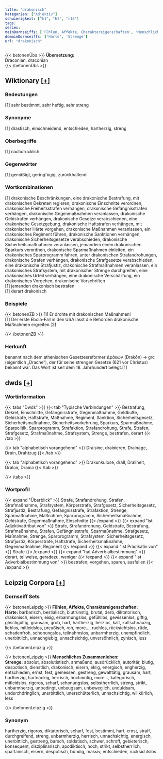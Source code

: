 ```yaml
---
title: "drakonisch"
kategorien: ["Adjektiv"]
schwierigkeit: ["k1", "h3", "r18"]
tags:
series:
mainDornseiffs: ['Fühlen, Affekte, Charaktereigenschaften', 'Menschliches Zusammenleben']
domainDornseiffs: ['Härte', 'Strenge']
url: "drakonisch"
---
```


{{< betonenÜbs >}}
**Übersetzung:**  
Draconian, draconian  
{{< /betonenÜbs >}}

## Wiktionary [[+](https://de.wiktionary.org/wiki/drakonisch)]

### Bedeutungen
[1] sehr bestimmt, sehr heftig, sehr streng  

### Synonyme
[1] drastisch, einschneidend, entschieden, hartherzig, streng  

### Oberbegriffe
[1] nachdrücklich  

### Gegenwörter
[1] gemäßigt, geringfügig, zurückhaltend  

### Wortkombinationen
[1] drakonische Beschränkungen, eine drakonische Bestrafung, mit drakonischen Dekreten regieren, drakonische Einschnitte verordnen, drakonische Freiheitsstrafen verhängen, drakonische Gefängnisstrafen verhängen, drakonische Gegenmaßnahmen veranlassen, drakonische Geldstrafen verhängen, drakonische Gesetze verabschieden, eine drakonische Gesetzgebung, drakonische Haftstrafen verhängen, mit drakonischer Härte vorgehen, drakonische Maßnahmen veranlassen, ein drakonisches Regiment führen, drakonische Sanktionen verhängen, drakonische Sicherheitsgesetze verabschieden, drakonische Sicherheitsmaßnahmen veranlassen, jemandem einen drakonischen Sparkurs verordnen, drakonische Sparmaßnahmen einleiten, ein drakonisches Sparprogramm fahren, unter drakonischen Strafandrohungen, drakonische Strafen verhängen, drakonische Strafgesetze verabschieden, eine drakonische Strafjustiz, drakonische Strafmaßnahmen veranlassen, ein drakonisches Strafsystem, mit drakonischer Strenge durchgreifen, eine drakonisches Urteil verhängen, eine drakonische Verschärfung, ein drakonisches Vorgehen, drakonische Vorschriften  
[1] jemanden drakonisch bestrafen  
[1] derart drakonisch  

### Beispiele
{{< betonenZB >}}
[1] Er drohte mit drakonischen Maßnahmen!  
[1] Der erste Ebola-Fall in den USA lässt die Behörden drakonische Maßnahmen ergreifen.[2]  

{{< /betonenZB >}}
### Herkunft
benannt nach dem athenischen Gesetzesreformer Δράκων (Drakōn) → grc (eigentlich „Drache“), der für seine strengen Gesetze (621 vor Christus) bekannt war. Das Wort ist seit dem 18. Jahrhundert belegt.[1]  



## dwds [[+](https://www.dwds.de/wb/drakonisch)]

### Wortinformation
{{< tabs "Dwds" >}}
{{< tab "Typische Verbindungen" >}}
Bestrafung, Dekret, Einschnitte, Gefängnisstrafe, Gegenmaßnahme, Geldbuße, Geldstrafe, Haftstrafe, Maßnahme, Regiment, Sanktion, Sicherheitsgesetz, Sicherheitsmaßnahme, Sicherheitsvorkehrung, Sparkurs, Sparmaßnahme, Sparpolitik, Sparprogramm, Strafaktion, Strafandrohung, Strafe, Strafen, Strafgesetz, Strafmaßnahme, Strafsystem, Strenge, bestrafen, derart
{{< /tab >}}

{{< tab "alphabetisch vorangehend" >}}
Draisine, drainieren, Drainage, Drain, Drahtzug
{{< /tab >}}

{{< tab "alphabetisch vorangehend" >}}
Drakunkulose, drall, Drallheit, Dralon, Drama
{{< /tab >}}

{{< /tabs >}}

### Wortprofil
{{< expand "Überblick" >}} Strafe, Strafandrohung, Strafen, Strafmaßnahme, Strafsystem, Körperstrafe, Strafgesetz, Sicherheitsgesetz, Strafjustiz, Bestrafung, Gefängnisstrafe, Strafaktion, Strenge, Sparmaßnahme, Maßnahme, Sparprogramm, Sicherheitsmaßnahme, Geldstrafe, Gegenmaßnahme, Einschnitte {{< /expand >}}
{{< expand "ist Adjektivattribut von" >}} Strafe, Strafandrohung, Geldstrafe, Bestrafung, Strafmaßnahme, Strafen, Gefängnisstrafe, Sparmaßnahme, Strafgesetz, Maßnahme, Strenge, Sparprogramm, Strafsystem, Sicherheitsgesetz, Strafjustiz, Körperstrafe, Haftstrafe, Sicherheitsmaßnahme, Gegenmaßnahme, Regiment {{< /expand >}}
{{< expand "ist Prädikativ von" >}} Strafe {{< /expand >}}
{{< expand "hat Adverbialbestimmung" >}} derart, teilweise, geradezu, weniger {{< /expand >}}
{{< expand "ist Adverbialbestimmung von" >}} bestrafen, vorgehen, sparen, ausfallen {{< /expand >}}

## Leipzig Corpora [[+](https://corpora.uni-leipzig.de/en/res?word=drakonisch&corpusId=deu_newscrawl-public_2018)]

### Dornseiff Sets
{{< betonenLeipzig >}}
**Fühlen, Affekte, Charaktereigenschaften:**  
**Härte:** barbarisch, bestialisch, blutrünstig, brutal, derb, diktatorisch, drakonisch, eisern, eisig, erbarmungslos, gefühllos, gewissenlos, giftig, gleichgültig, grausam, grob, hart, hartherzig, herzlos, kalt, kaltschnäuzig, lieblos, mitleidslos, preußisch, roh, more..., ruchlos, rücksichtslos, rüde, schadenfroh, schonungslos, teilnahmslos, unbarmherzig, unempfindlich, unerbittlich, unnachgiebig, unnachsichtig, unversöhnlich, zynisch, less  

{{< /betonenLeipzig >}}


{{< betonenLeipzig >}}
**Menschliches Zusammenleben:**  
**Strenge:** absolut, absolutistisch, anmaßend, ausdrücklich, autoritär, blutig, despotisch, dienstlich, drakonisch, eisern, eklig, energisch, engherzig, entschieden, ernst, fest, gemessen, gestreng, gewalttätig, grausam, hart, hartherzig, hartnäckig, herrisch, hochmütig, more..., kategorisch, mitleidslos, rigoros, scharf, schonungslos, selbstherrlich, streng, strikt, unbarmherzig, unbedingt, unbeugsam, unbeweglich, unduldsam, undurchdringlich, unerbittlich, unerschütterlich, unnachsichtig, willkürlich, less  

{{< /betonenLeipzig >}}

### Synonym
hartherzig, rigoros, diktatorisch, scharf, fest, bestimmt, hart, ernst, straff, durchgreifend, streng, unbarmherzig, herrisch, unnachsichtig, energisch, unerbittlich, gestreng, barsch, soldatisch, schwer, schroff, gebieterisch, konsequent, disziplinarisch, apodiktisch, hoch, strikt, selbstherrlich, spartanisch, eisern, despotisch, bündig, massiv, entschieden, rücksichtslos

